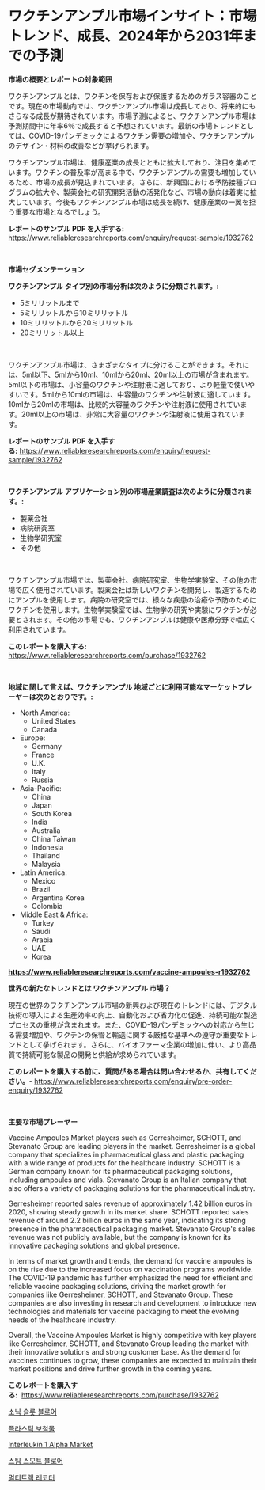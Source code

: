 <p><h1>ワクチンアンプル市場インサイト：市場トレンド、成長、2024年から2031年までの予測</h1></p><p><strong>市場の概要とレポートの対象範囲</strong></p>
<p><p>ワクチンアンプルとは、ワクチンを保存および保護するためのガラス容器のことです。現在の市場動向では、ワクチンアンプル市場は成長しており、将来的にもさらなる成長が期待されています。市場予測によると、ワクチンアンプル市場は予測期間中に年率6％で成長すると予想されています。最新の市場トレンドとしては、COVID-19パンデミックによるワクチン需要の増加や、ワクチンアンプルのデザイン・材料の改善などが挙げられます。</p><p>ワクチンアンプル市場は、健康産業の成長とともに拡大しており、注目を集めています。ワクチンの普及率が高まる中で、ワクチンアンプルの需要も増加しているため、市場の成長が見込まれています。さらに、新興国における予防接種プログラムの拡大や、製薬会社の研究開発活動の活発化など、市場の動向は着実に拡大しています。今後もワクチンアンプル市場は成長を続け、健康産業の一翼を担う重要な市場となるでしょう。</p></p>
<p><strong>レポートのサンプル PDF を入手する:</strong> <a href="https://www.reliableresearchreports.com/enquiry/request-sample/1932762">https://www.reliableresearchreports.com/enquiry/request-sample/1932762</a></p>
<p>&nbsp;</p>
<p><strong>市場セグメンテーション</strong></p>
<p><strong>ワクチンアンプル タイプ別の市場分析は次のように分類されます。:</strong></p>
<p><ul><li>5ミリリットルまで</li><li>5ミリリットルから10ミリリットル</li><li>10ミリリットルから20ミリリットル</li><li>20ミリリットル以上</li></ul></p>
<p>&nbsp;</p>
<p><p>ワクチンアンプル市場は、さまざまなタイプに分けることができます。それには、5ml以下、5mlから10ml、10mlから20ml、20ml以上の市場が含まれます。5ml以下の市場は、小容量のワクチンや注射液に適しており、より軽量で使いやすいです。5mlから10mlの市場は、中容量のワクチンや注射液に適しています。10mlから20mlの市場は、比較的大容量のワクチンや注射液に使用されています。20ml以上の市場は、非常に大容量のワクチンや注射液に使用されています。</p></p>
<p><strong>レポートのサンプル PDF を入手する:</strong>&nbsp;<a href="https://www.reliableresearchreports.com/enquiry/request-sample/1932762">https://www.reliableresearchreports.com/enquiry/request-sample/1932762</a></p>
<p>&nbsp;</p>
<p><strong> ワクチンアンプル アプリケーション別の市場産業調査は次のように分類されます。:</strong></p>
<p><ul><li>製薬会社</li><li>病院研究室</li><li>生物学研究室</li><li>その他</li></ul></p>
<p>&nbsp;</p>
<p><p>ワクチンアンプル市場では、製薬会社、病院研究室、生物学実験室、その他の市場で広く使用されています。製薬会社は新しいワクチンを開発し、製造するためにアンプルを使用します。病院の研究室では、様々な疾患の治療や予防のためにワクチンを使用します。生物学実験室では、生物学の研究や実験にワクチンが必要とされます。その他の市場でも、ワクチンアンプルは健康や医療分野で幅広く利用されています。</p></p>
<p><strong>このレポートを購入する:</strong>&nbsp; <a href="https://www.reliableresearchreports.com/purchase/1932762">https://www.reliableresearchreports.com/purchase/1932762</a></p>
<p>&nbsp;</p>
<p><strong>地域に関して言えば、ワクチンアンプル 地域ごとに利用可能なマーケットプレーヤーは次のとおりです。:</strong></p>
<p><ul>
    <li>
        North America:
        <ul>
            <li>United States</li>
            <li>Canada</li>
        </ul>
    </li>
    <li>
        Europe:
        <ul>
            <li>Germany</li>
            <li>France</li>
            <li>U.K.</li>
            <li>Italy</li>
            <li>Russia</li>
        </ul>
    </li>
    <li>
        Asia-Pacific:
        <ul>
            <li>China</li>
            <li>Japan</li>
            <li>South Korea</li>
            <li>India</li>
            <li>Australia</li>
            <li>China Taiwan</li>
            <li>Indonesia</li>
            <li>Thailand</li>
            <li>Malaysia</li>
        </ul>
    </li>
    <li>
        Latin America:
        <ul>
            <li>Mexico</li>
            <li>Brazil</li>
            <li>Argentina Korea</li>
            <li>Colombia</li>
        </ul>
    </li>
    <li>
        Middle East & Africa:
        <ul>
            <li>Turkey</li>
            <li>Saudi</li>
            <li>Arabia</li>
            <li>UAE</li>
            <li>Korea</li>
        </ul>
    </li>
    </ul></p>
<p><strong><a href="https://www.reliableresearchreports.com/vaccine-ampoules-r1932762">https://www.reliableresearchreports.com/vaccine-ampoules-r1932762</a></strong>&nbsp;</p>
<p><strong>世界の新たなトレンドとは ワクチンアンプル 市場？</strong></p>
<p><p>現在の世界のワクチンアンプル市場の新興および現在のトレンドには、デジタル技術の導入による生産効率の向上、自動化および省力化の促進、持続可能な製造プロセスの重視が含まれます。また、COVID-19パンデミックへの対応から生じる需要増加や、ワクチンの保管と輸送に関する厳格な基準への遵守が重要なトレンドとして挙げられます。さらに、バイオファーマ企業の増加に伴い、より高品質で持続可能な製品の開発と供給が求められています。</p></p>
<p><strong>このレポートを購入する前に、質問がある場合は問い合わせるか、共有してください。</strong>- <a href="https://www.reliableresearchreports.com/enquiry/pre-order-enquiry/1932762">https://www.reliableresearchreports.com/enquiry/pre-order-enquiry/1932762</a></p>
<p>&nbsp;</p>
<p><strong>主要な市場プレーヤー</strong></p>
<p><p>Vaccine Ampoules Market players such as Gerresheimer, SCHOTT, and Stevanato Group are leading players in the market. Gerresheimer is a global company that specializes in pharmaceutical glass and plastic packaging with a wide range of products for the healthcare industry. SCHOTT is a German company known for its pharmaceutical packaging solutions, including ampoules and vials. Stevanato Group is an Italian company that also offers a variety of packaging solutions for the pharmaceutical industry.</p><p>Gerresheimer reported sales revenue of approximately 1.42 billion euros in 2020, showing steady growth in its market share. SCHOTT reported sales revenue of around 2.2 billion euros in the same year, indicating its strong presence in the pharmaceutical packaging market. Stevanato Group's sales revenue was not publicly available, but the company is known for its innovative packaging solutions and global presence.</p><p>In terms of market growth and trends, the demand for vaccine ampoules is on the rise due to the increased focus on vaccination programs worldwide. The COVID-19 pandemic has further emphasized the need for efficient and reliable vaccine packaging solutions, driving the market growth for companies like Gerresheimer, SCHOTT, and Stevanato Group. These companies are also investing in research and development to introduce new technologies and materials for vaccine packaging to meet the evolving needs of the healthcare industry.</p><p>Overall, the Vaccine Ampoules Market is highly competitive with key players like Gerresheimer, SCHOTT, and Stevanato Group leading the market with their innovative solutions and strong customer base. As the demand for vaccines continues to grow, these companies are expected to maintain their market positions and drive further growth in the coming years.</p></p>
<p><strong>このレポートを購入する:</strong>&nbsp;&nbsp;<a href="https://www.reliableresearchreports.com/purchase/1932762">https://www.reliableresearchreports.com/purchase/1932762</a></p>
<p><p><a href="https://github.com/vsoq0zknh59/Market-Research-Report-List-2/blob/main/269034856650.md">소닉 슬롯 블로어</a></p><p><a href="https://medium.com/@constantinvon/%ED%94%8C%EB%9D%BC%EC%8A%A4%ED%8B%B1-%EB%B3%B4%EC%B2%A0-%EC%8B%9C%EC%9E%A5-%EA%B2%BD%EC%9F%81-%EB%B6%84%EC%84%9D-%EC%8B%9C%EC%9E%A5-%ED%8A%B8%EB%A0%8C%EB%93%9C-%EB%B0%8F-2031%EB%85%84%EA%B9%8C%EC%A7%80%EC%9D%98-%EC%98%88%EC%B8%A1-25acb5dba15c">플라스틱 보철물</a></p><p><a href="https://github.com/bobicer/Market-Research-Report-List-3/blob/main/interleukin-1-alpha-market.md">Interleukin 1 Alpha Market</a></p><p><a href="https://github.com/Tristiarton768456/Market-Research-Report-List-1/blob/main/277562856651.md">스팀 스모트 블로어</a></p><p><a href="https://medium.com/@jerrodhilll68/quot-%EB%A9%80%ED%8B%B0%ED%8A%B8%EB%9E%99-%EB%A0%88%EC%BD%94%EB%8D%94-%EC%8B%9C%EC%9E%A5-%EB%B3%B4%EA%B3%A0%EC%84%9C%EB%8A%94-%EC%9D%B4-%EC%8B%9C%EC%9E%A5%EC%9D%98-%EC%B5%9C%EC%8B%A0-%ED%8A%B8%EB%A0%8C%EB%93%9C%EC%99%80-%EC%84%B1%EC%9E%A5-%EA%B8%B0%ED%9A%8C%EB%A5%BC-%EC%95%8C%EB%A0%A4%EC%A4%8D%EB%8B%88%EB%8B%A4-quot-17fff9291254">멀티트랙 레코더</a></p></p>